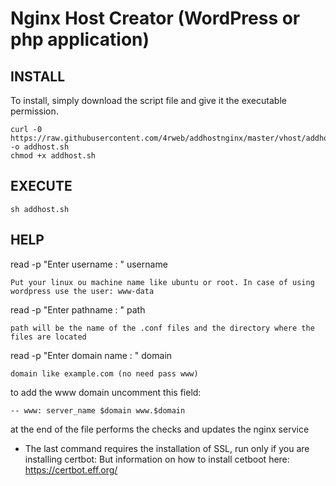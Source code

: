 # Nginx Host Creator (WordPress or php application)

## INSTALL
To install, simply download the script file and give it the executable permission.
```
curl -0 https://raw.githubusercontent.com/4rweb/addhostnginx/master/vhost/addhost.sh -o addhost.sh
chmod +x addhost.sh
```

## EXECUTE
```
sh addhost.sh
```

## HELP
read -p "Enter username : " username 
```
Put your linux ou machine name like ubuntu or root. In case of using wordpress use the user: www-data
```

read -p "Enter pathname : " path
```
path will be the name of the .conf files and the directory where the files are located
```

read -p "Enter domain name : " domain
```
domain like example.com (no need pass www) 
```

to add the www domain uncomment this field:
```
-- www: server_name $domain www.$domain
```

at the end of the file performs the checks and updates the nginx service

* The last command requires the installation of SSL, run only if you are installing certbot: But information on how to install cetboot here: https://certbot.eff.org/